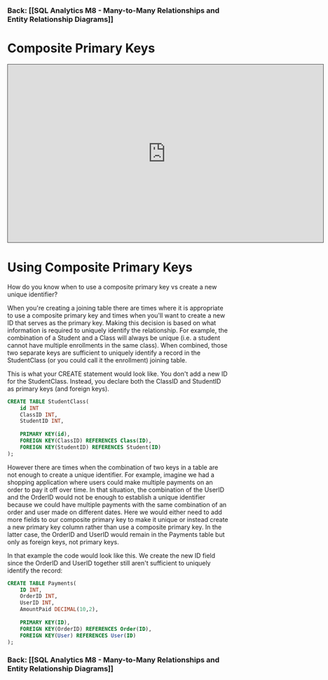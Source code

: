 ### Back: [[SQL Analytics M8 - Many-to-Many Relationships and Entity Relationship Diagrams]]
# Composite Primary Keys

<iframe src="https://egator.hosted.panopto.com/Panopto/Pages/Embed.aspx?id=2cde06fb-34b8-4dcc-83f6-b11c015d2fc9&autoplay=false&offerviewer=true&showtitle=true&showbrand=true&captions=false&interactivity=all" height="405" width="720" style="border: 1px solid #464646;" allowfullscreen allow="autoplay" aria-label="Panopto Embedded Video Player"></iframe>

# Using Composite Primary Keys

How do you know when to use a composite primary key vs create a new unique identifier?

When you're creating a joining table there are times where it is appropriate to use a composite primary key and times when you'll want to create a new ID that serves as the primary key. Making this decision is based on what information is required to uniquely identify the relationship. For example, the combination of a Student and a Class will always be unique (i.e. a student cannot have multiple enrollments in the same class). When combined, those two separate keys are sufficient to uniquely identify a record in the StudentClass (or you could call it the enrollment) joining table.

This is what your CREATE statement would look like. You don't add a new ID for the StudentClass. Instead, you declare both the ClassID and StudentID as primary keys (and foreign keys).

```sql
CREATE TABLE StudentClass(
    id INT
    ClassID INT,
    StudentID INT,
    
    PRIMARY KEY(id),
    FOREIGN KEY(ClassID) REFERENCES Class(ID),
    FOREIGN KEY(StudentID) REFERENCES Student(ID)
);
```

However there are times when the combination of two keys in a table are not enough to create a unique identifier. For example, imagine we had a shopping application where users could make multiple payments on an order to pay it off over time. In that situation, the combination of the UserID and the OrderID would not be enough to establish a unique identifier because we could have multiple payments with the same combination of an order and user made on different dates. Here we would either need to add more fields to our composite primary key to make it unique or instead create a new primary key column rather than use a composite primary key. In the latter case, the OrderID and UserID would remain in the Payments table but only as foreign keys, not primary keys.  

In that example the code would look like this. We create the new ID field since the OrderID and UserID together still aren't sufficient to uniquely identify the record:

```sql
CREATE TABLE Payments(
    ID INT,
    OrderID INT,
    UserID INT,
    AmountPaid DECIMAL(10,2),
    
    PRIMARY KEY(ID),
    FOREIGN KEY(OrderID) REFERENCES Order(ID),
    FOREIGN KEY(User) REFERENCES User(ID)
);
```

### Back: [[SQL Analytics M8 - Many-to-Many Relationships and Entity Relationship Diagrams]]